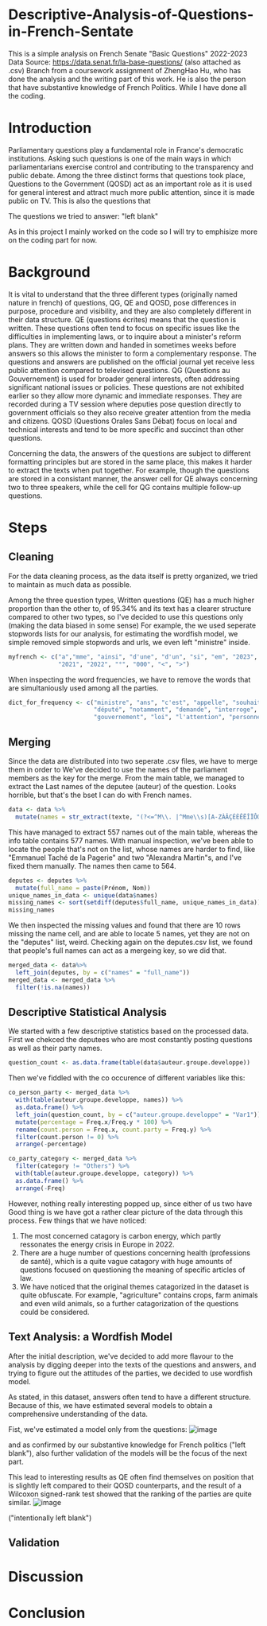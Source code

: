 # Descriptive-Analysis-of-Questions-in-French-Sentate
This is a simple analysis on French Senate "Basic Questions" 2022-2023
Data Source: https://data.senat.fr/la-base-questions/ (also attached as .csv)
Branch from a coursework assignment of ZhengHao Hu, who has done the analysis and the writing part of this work. He is also the person that have substantive knowledge of French Politics. While I have done all the coding.

# Introduction
Parliamentary questions play a fundamental role in France's democratic institutions. Asking such questions is one of the main ways in which parliamentarians exercise control and contributing to the transparency and public debate.
Among the three distinct forms that questions took place, Questions to the Government (QOSD) act as an important role as it is used for general interest and attract much more public attention, since it is made public on TV. This is also the questions that 

The questions we tried to answer:
"left blank"

As in this project I mainly worked on the code so I will try to emphisize more on the coding part for now.
# Background
It is vital to understand that the three different types (originally named nature in french) of questions, QG, QE and QOSD, pose differences in purpose, procedure and visibility, and they are also completely different in their data structure. 
QE (questions écrites) means that the question is written. These questions often tend to focus on specific issues like the difficulties in implementing laws, or to inquire about a minister's reform plans. They are written down and handed in sometimes weeks before answers so this allows the minister to form a complementary response. The questions and answers are published on the official journal yet receive less public attention compared to televised questions.
QG (Questions au Gouvernement) is used for broader general interests, often addressing significant national issues or policies. These questions are not exhibited earlier so they allow more dynamic and immediate responses. They are recorded during a TV session where deputies pose question directly to government officials so they also receive greater attention from the media and citizens.
QOSD (Questions Orales Sans Débat) focus on local and technical interests and tend to be more specific and succinct than other questions.

Concerning the data, the answers of the questions are subject to different formatting principles but are stored in the same place, this makes it harder to extract the texts when put together. For example, though the questions are stored in a consistant manner, the answer cell for QE always concerning two to three speakers, while the cell for QG contains multiple follow-up questions.

  # Steps
  ## Cleaning
For the data cleaning process, as the data itself is pretty organized, we tried to maintain as much data as possible.

Among the three question types, Written questions (QE) has a much higher proportion than the other to, of 95.34% and its text has a clearer structure compared to other two types, so I've decided to use this questions only (making the data biased in some sense)
For example, the we used seperate stopwords lists for our analysis, for estimating the wordfish model, we simple removed simple stopwords and urls, we even left "ministre" inside. 
```R
myfrench <- c("a","mme", "ainsi", "d'une", "d'un", "si", "em", "2023", "qu'il", "francais", "attire",
              "2021", "2022", "°", "000", "<", ">")
```
When inspecting the word frequencies, we have to remove the words that are simultaniously used among all the parties.
```R
dict_for_frequency <- c("ministre", "ans", "c'est", "appelle", "souhaite", "mise",  "connaitre", "n'est", "l'article", "plus",
                        "député", "notamment", "demande", "interroge", "cas", "mettre", "savoir", "nombre", 
                        "gouvernement", "loi", "l'attention", "personnes", "situation", "face", "france", "nationale")
```

## Merging
Since the data are distributed into two seperate .csv files, we have to merge them in order to 
We've decided to use the names of the parliament members as the key for the merge. From the main table, we managed to extract the Last names of the deputee (auteur) of the question. Looks horrible, but that's the bset I can do with French names.
```R
data <- data %>%
  mutate(names = str_extract(texte, "(?<=^M\\. |^Mme\\s)[A-ZÀÂÇÉÈÊËÎÏÔŒÛÙÜ][a-zàâçéèêëîïôûùüÿñæœ]+(?:[-'/]?[A-ZÀÂÇÉÈÊËÎÏÔŒÛÙÜ][a-zàâçéèêëîïôûùüÿñæœ]+)?(?:\\s(?:d'|de\\s|la\\s|à\\s|l')?[A-ZÀÂÇÉÈÊËÎÏÔŒÛÙÜ][a-zàâçéèêëîïôûùüÿñæœ]+(?:[-'/]?[A-ZÀÂÇÉÈÊËÎÏÔŒÛÙÜ][a-zàâçéèêëîïôûùüÿñæœ]+)?)*"))
```
This have managed to extract 557 names out of the main table, whereas the info table contains 577 names. With manual inspection, we've been able to locate the people that's not on the list, whose names are harder to find, like "Emmanuel Taché de la Pagerie" and two "Alexandra Martin"s, and I've fixed them manually. The names then came to 564.
```R
deputes <- deputes %>%
  mutate(full_name = paste(Prénom, Nom))
unique_names_in_data <- unique(data$names)
missing_names <- sort(setdiff(deputes$full_name, unique_names_in_data))
missing_names
```
We then inspected the missing values and found that there are 10 rows missing the name cell, and are able to locate 5 names, yet they are not on the "deputes" list, weird.
Checking again on the deputes.csv list, we found that people's full names can act as a mergeing key, so we did that.
```R
merged_data <- data%>%
  left_join(deputes, by = c("names" = "full_name"))
merged_data <- merged_data %>%
  filter(!is.na(names))
```

## Descriptive Statistical Analysis
We started with a few descriptive statistics based on the processed data.
First we chekced the deputees who are most constantly posting questions as well as their party names.
```R
question_count <- as.data.frame(table(data$auteur.groupe.developpe))
```
Then we've fiddled with the co occurence of different variables like this:
```R
co_person_party <- merged_data %>%
  with(table(auteur.groupe.developpe, names)) %>%
  as.data.frame() %>%
  left_join(question_count, by = c("auteur.groupe.developpe" = "Var1")) %>%
  mutate(percentage = Freq.x/Freq.y * 100) %>%
  rename(count.person = Freq.x, count.party = Freq.y) %>%
  filter(count.person != 0) %>%
  arrange(-percentage)

co_party_category <- merged_data %>%
  filter(category != "Others") %>%
  with(table(auteur.groupe.developpe, category)) %>%
  as.data.frame() %>%
  arrange(-Freq)
```
However, nothing really interesting popped up, since either of us two have 
Good thing is we have got a rather clear picture of the data through this process. 
Few things that we have noticed:
1. The most concerned catagory is carbon energy, which partly ressonates the energy crisis in Europe in 2022.
2. There are a huge number of questions concerning health (professions de santé), which is a quite vague catagory with huge amounts of questions focused on questioning the meaning of specific articles of law.
3. We have noticed that the original themes catagorized in the dataset is quite obfuscate. For example, "agriculture" contains crops, farm animals and even wild animals, so a further catagorization of the questions could be considered.

## Text Analysis: a Wordfish Model
After the initial description, we've decided to add more flavour to the analysis by digging deeper into the texts of the questions and answers, and trying to figure out the attitudes of the parties, we decided to use wordfish model.

As stated, in this dataset, answers often tend to have a different structure. Because of this, we have estimated several models to obtain a comprehensive understanding of the data.

Fist, we've estimated a model only from the questions:
![image](https://github.com/kem190/Descriptive-Analysis-of-Questions-in-French-Sentate/assets/115566439/a01a151b-c1ca-4574-a0d0-b990926bf41d)

and as confirmed by our substantive knowledge for French politics ("left blank"), also further validation of the models will be the focus of the next part.

This lead to interesting results as QE often find themselves on position that is slightly left compared to their QOSD counterparts, and the result of a Wilcoxon signed-rank test showed that the ranking of the parties are quite similar.
![image](https://github.com/kem190/Descriptive-Analysis-of-Questions-in-French-Sentate/assets/115566439/19257c1b-f649-4690-bea1-056a038298a8)

("intentionally left blank")
## Validation

# Discussion

# Conclusion
